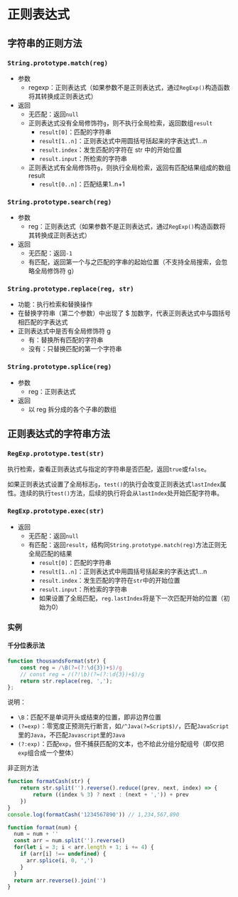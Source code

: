 # 正则表达式

## 字符串的正则方法

### `String.prototype.match(reg)`

- 参数
    - regexp：正则表达式（如果参数不是正则表达式，通过`RegExp()`构造函数将其转换成正则表达式）
- 返回
    - 无匹配：返回`null`
    - 正则表达式没有全局修饰符`g`，则不执行全局检索，返回数组`result`
        - `result[0]`：匹配的字符串
        - `result[1..n]`：正则表达式中用圆括号括起来的字表达式1...n
        - `result.index`：发生匹配的字符在 str 中的开始位置
        - `result.input`：所检索的字符串
    - 正则表达式有全局修饰符`g`，则执行全局检索，返回有匹配结果组成的数组 result
        - `result[0..n]`：匹配结果1..n+1


### `String.prototype.search(reg)`

- 参数
    - reg：正则表达式（如果参数不是正则表达式，通过`RegExp()`构造函数将其转换成正则表达式）
- 返回
    - 无匹配：返回`-1`
    - 有匹配，返回第一个与之匹配的字串的起始位置（不支持全局搜索，会忽略全局修饰符 g）


### `String.prototype.replace(reg, str)`

- 功能：执行检索和替换操作
- 在替换字符串（第二个参数）中出现了 $ 加数字，代表正则表达式中与圆括号相匹配的字表达式
- 正则表达式中是否有全局修饰符 g
    - 有：替换所有匹配的字符串
    - 没有：只替换匹配的第一个字符串


### `String.prototype.splice(reg)`

- 参数
    - reg：正则表达式
- 返回
    - 以 reg 拆分成的各个子串的数组


## 正则表达式的字符串方法

### `RegExp.prototype.test(str)`

执行检索，查看正则表达式与指定的字符串是否匹配，返回`true`或`false`。

如果正则表达式设置了全局标志`g`，`test()`的执行会改变正则表达式`lastIndex`属性。连续的执行`test()`方法，后续的执行将会从`lastIndex`处开始匹配字符串。


### `RegExp.prototype.exec(str)`

- 返回
    - 无匹配：返回`null`
    - 有匹配：返回`result`，结构同`String.prototype.match(reg)`方法正则无全局匹配的结果
        - `result[0]`：匹配的字符串
        - `result[1..n]`：正则表达式中用圆括号括起来的字表达式1...n
        - `result.index`：发生匹配的字符在`str`中的开始位置
        - `result.input`：所检索的字符串
        - 如果设置了全局匹配，`reg.lastIndex`将是下一次匹配开始的位置（初始为0）


### 实例

#### 千分位表示法

```js
function thousandsFormat(str) {
    const reg = /\B(?=(?:\d{3})+$)/g
    // const reg = /(?!\b)(?=(?:\d{3})+$)/g
    return str.replace(reg, ',');
};
```

说明：
- `\B`：匹配不是单词开头或结束的位置，即非边界位置
- `(?=exp)`：零宽度正预测先行断言，如`/^Java(?=Script$)/`，匹配`JavaScript`里的`Java`，不匹配`Javascript`里的`Java`
- `(?:exp)`：匹配`exp`，但不捕获匹配的文本，也不给此分组分配组号（即仅把`exp`组合成一个整体）


非正则方法

```js
function formatCash(str) {
    return str.split('').reverse().reduce((prev, next, index) => {
        return ((index % 3) ? next : (next + ',')) + prev
    })
}
console.log(formatCash('1234567890')) // 1,234,567,890
```

```js
function format(num) {
  num = num + ''
  const arr = num.split('').reverse()
  for(let i = 3; i < arr.length + 1; i += 4) {
    if (arr[i] !== undefined) {
      arr.splice(i, 0, ',')
    }
  }
  return arr.reverse().join('')
}
```